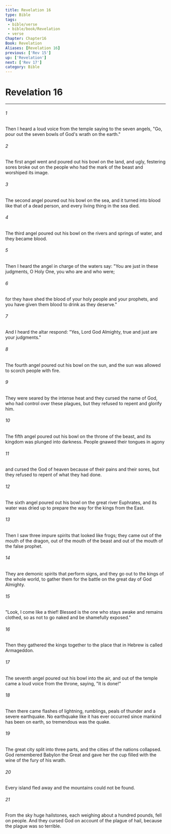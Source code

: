 ```yaml
---
title: Revelation 16
type: Bible
tags:
 - bible/verse
 - bible/book/Revelation
 - verse
Chapter: Chapter16
Book: Revelation
Aliases: [Revelation 16]
previous: ['Rev 15']
up: ['Revelation']
next: ['Rev 17']
category: Bible
---
```

# Revelation 16

***


###### 1 
Then I heard a loud voice from the temple saying to the seven angels, "Go, pour out the seven bowls of God's wrath on the earth." 

###### 2 
The first angel went and poured out his bowl on the land, and ugly, festering sores broke out on the people who had the mark of the beast and worshiped its image. 

###### 3 
The second angel poured out his bowl on the sea, and it turned into blood like that of a dead person, and every living thing in the sea died. 

###### 4 
The third angel poured out his bowl on the rivers and springs of water, and they became blood. 

###### 5 
Then I heard the angel in charge of the waters say: "You are just in these judgments, O Holy One, you who are and who were; 

###### 6 
for they have shed the blood of your holy people and your prophets, and you have given them blood to drink as they deserve." 

###### 7 
And I heard the altar respond: "Yes, Lord God Almighty, true and just are your judgments." 

###### 8 
The fourth angel poured out his bowl on the sun, and the sun was allowed to scorch people with fire. 

###### 9 
They were seared by the intense heat and they cursed the name of God, who had control over these plagues, but they refused to repent and glorify him. 

###### 10 
The fifth angel poured out his bowl on the throne of the beast, and its kingdom was plunged into darkness. People gnawed their tongues in agony 

###### 11 
and cursed the God of heaven because of their pains and their sores, but they refused to repent of what they had done. 

###### 12 
The sixth angel poured out his bowl on the great river Euphrates, and its water was dried up to prepare the way for the kings from the East. 

###### 13 
Then I saw three impure spirits that looked like frogs; they came out of the mouth of the dragon, out of the mouth of the beast and out of the mouth of the false prophet. 

###### 14 
They are demonic spirits that perform signs, and they go out to the kings of the whole world, to gather them for the battle on the great day of God Almighty. 

###### 15 
"Look, I come like a thief! Blessed is the one who stays awake and remains clothed, so as not to go naked and be shamefully exposed." 

###### 16 
Then they gathered the kings together to the place that in Hebrew is called Armageddon. 

###### 17 
The seventh angel poured out his bowl into the air, and out of the temple came a loud voice from the throne, saying, "It is done!" 

###### 18 
Then there came flashes of lightning, rumblings, peals of thunder and a severe earthquake. No earthquake like it has ever occurred since mankind has been on earth, so tremendous was the quake. 

###### 19 
The great city split into three parts, and the cities of the nations collapsed. God remembered Babylon the Great and gave her the cup filled with the wine of the fury of his wrath. 

###### 20 
Every island fled away and the mountains could not be found. 

###### 21 
From the sky huge hailstones, each weighing about a hundred pounds, fell on people. And they cursed God on account of the plague of hail, because the plague was so terrible. 
